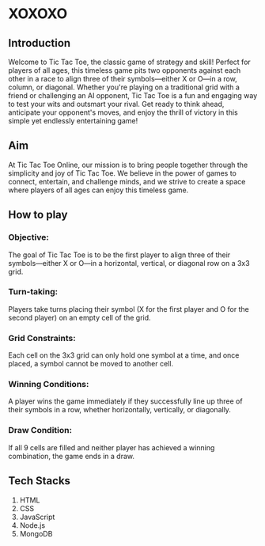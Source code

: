 # XOXOXO

## Introduction
Welcome to Tic Tac Toe, the classic game of strategy and skill! Perfect for players of all ages, this timeless game pits two opponents against each other in a race to align three of their symbols—either X or O—in a row, column, or diagonal. Whether you're playing on a traditional grid with a friend or challenging an AI opponent, Tic Tac Toe is a fun and engaging way to test your wits and outsmart your rival. Get ready to think ahead, anticipate your opponent's moves, and enjoy the thrill of victory in this simple yet endlessly entertaining game!


## Aim
At Tic Tac Toe Online, our mission is to bring people together through the simplicity and joy of Tic Tac Toe. We believe in the power of games to connect, entertain, and challenge minds, and we strive to create a space where players of all ages can enjoy this timeless game.


## How to play

### Objective: 
The goal of Tic Tac Toe is to be the first player to align three of their symbols—either X or O—in a horizontal, vertical, or diagonal row on a 3x3 grid.

### Turn-taking: 
Players take turns placing their symbol (X for the first player and O for the second player) on an empty cell of the grid.

### Grid Constraints: 
Each cell on the 3x3 grid can only hold one symbol at a time, and once placed, a symbol cannot be moved to another cell.

### Winning Conditions: 
A player wins the game immediately if they successfully line up three of their symbols in a row, whether horizontally, vertically, or diagonally.

### Draw Condition: 
If all 9 cells are filled and neither player has achieved a winning combination, the game ends in a draw.


## Tech Stacks
1. HTML
2. CSS
3. JavaScript
4. Node.js
5. MongoDB
